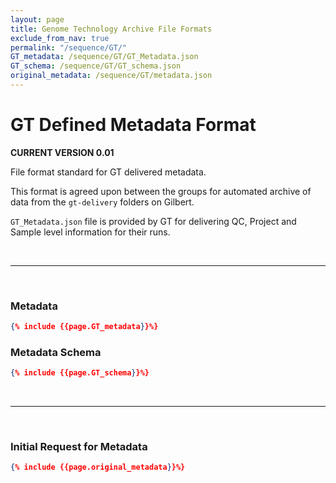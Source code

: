 ```yaml
---
layout: page
title: Genome Technology Archive File Formats
exclude_from_nav: true
permalink: "/sequence/GT/"
GT_metadata: /sequence/GT/GT_Metadata.json
GT_schema: /sequence/GT/GT_schema.json
original_metadata: /sequence/GT/metadata.json
---
```


# GT Defined Metadata Format
**CURRENT VERSION 0.01**

File format standard for GT delivered metadata.

This format is agreed upon between the groups for automated archive of data from the `gt-delivery` folders on Gilbert.

`GT_Metadata.json` file is provided by GT for delivering QC, Project and Sample level information for their runs.

<br/>

---

<br/>

### Metadata

```json
{% include {{page.GT_metadata}}%}
```

### Metadata Schema

```json
{% include {{page.GT_schema}}%}
```

<br/>

---

<br/>

### Initial Request for Metadata

```json
{% include {{page.original_metadata}}%}
```
